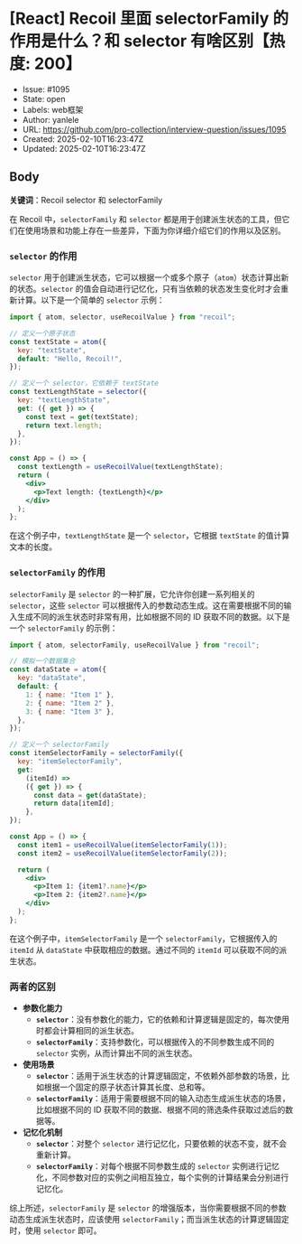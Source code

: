 # [React] Recoil 里面 selectorFamily 的作用是什么？和 selector 有啥区别【热度: 200】

- Issue: #1095
- State: open
- Labels: web框架
- Author: yanlele
- URL: https://github.com/pro-collection/interview-question/issues/1095
- Created: 2025-02-10T16:23:47Z
- Updated: 2025-02-10T16:23:47Z

## Body

**关键词**：Recoil selector 和 selectorFamily

在 Recoil 中，`selectorFamily` 和 `selector` 都是用于创建派生状态的工具，但它们在使用场景和功能上存在一些差异，下面为你详细介绍它们的作用以及区别。

### `selector` 的作用

`selector` 用于创建派生状态，它可以根据一个或多个原子（`atom`）状态计算出新的状态。`selector` 的值会自动进行记忆化，只有当依赖的状态发生变化时才会重新计算。以下是一个简单的 `selector` 示例：

```jsx
import { atom, selector, useRecoilValue } from "recoil";

// 定义一个原子状态
const textState = atom({
  key: "textState",
  default: "Hello, Recoil!",
});

// 定义一个 selector，它依赖于 textState
const textLengthState = selector({
  key: "textLengthState",
  get: ({ get }) => {
    const text = get(textState);
    return text.length;
  },
});

const App = () => {
  const textLength = useRecoilValue(textLengthState);
  return (
    <div>
      <p>Text length: {textLength}</p>
    </div>
  );
};
```

在这个例子中，`textLengthState` 是一个 `selector`，它根据 `textState` 的值计算文本的长度。

### `selectorFamily` 的作用

`selectorFamily` 是 `selector` 的一种扩展，它允许你创建一系列相关的 `selector`，这些 `selector` 可以根据传入的参数动态生成。这在需要根据不同的输入生成不同的派生状态时非常有用，比如根据不同的 ID 获取不同的数据。以下是一个 `selectorFamily` 的示例：

```jsx
import { atom, selectorFamily, useRecoilValue } from "recoil";

// 模拟一个数据集合
const dataState = atom({
  key: "dataState",
  default: {
    1: { name: "Item 1" },
    2: { name: "Item 2" },
    3: { name: "Item 3" },
  },
});

// 定义一个 selectorFamily
const itemSelectorFamily = selectorFamily({
  key: "itemSelectorFamily",
  get:
    (itemId) =>
    ({ get }) => {
      const data = get(dataState);
      return data[itemId];
    },
});

const App = () => {
  const item1 = useRecoilValue(itemSelectorFamily(1));
  const item2 = useRecoilValue(itemSelectorFamily(2));

  return (
    <div>
      <p>Item 1: {item1?.name}</p>
      <p>Item 2: {item2?.name}</p>
    </div>
  );
};
```

在这个例子中，`itemSelectorFamily` 是一个 `selectorFamily`，它根据传入的 `itemId` 从 `dataState` 中获取相应的数据。通过不同的 `itemId` 可以获取不同的派生状态。

### 两者的区别

- **参数化能力**
  - **`selector`**：没有参数化的能力，它的依赖和计算逻辑是固定的，每次使用时都会计算相同的派生状态。
  - **`selectorFamily`**：支持参数化，可以根据传入的不同参数生成不同的 `selector` 实例，从而计算出不同的派生状态。
- **使用场景**
  - **`selector`**：适用于派生状态的计算逻辑固定，不依赖外部参数的场景，比如根据一个固定的原子状态计算其长度、总和等。
  - **`selectorFamily`**：适用于需要根据不同的输入动态生成派生状态的场景，比如根据不同的 ID 获取不同的数据、根据不同的筛选条件获取过滤后的数据等。
- **记忆化机制**
  - **`selector`**：对整个 `selector` 进行记忆化，只要依赖的状态不变，就不会重新计算。
  - **`selectorFamily`**：对每个根据不同参数生成的 `selector` 实例进行记忆化，不同参数对应的实例之间相互独立，每个实例的计算结果会分别进行记忆化。

综上所述，`selectorFamily` 是 `selector` 的增强版本，当你需要根据不同的参数动态生成派生状态时，应该使用 `selectorFamily`；而当派生状态的计算逻辑固定时，使用 `selector` 即可。

